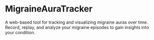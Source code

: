 # MigraineAuraTracker
A web-based tool for tracking and visualizing migraine auras over time. Record, replay, and analyze your migraine episodes to gain insights into your condition.
